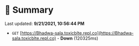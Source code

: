 # 📖 Summary
Last updated: **9/21/2021, 10:56:44 PM**

- `GET` [https://Bhadwa-sala.toxicblte.repl.co](https://Bhadwa-sala.toxicblte.repl.co) - **Down** (120325ms)
